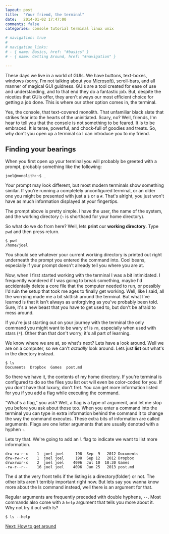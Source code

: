 ```yaml
---
layout: post
title:  "Your friend, the terminal"
date:   2014-01-02 17:47:00
comments: false
categories: console tutorial terminal linux unix

# navigation: true
# 
# navigation_links:
# - { name: Basics, href: "#basics" }
# - { name: Getting Around, href: "#navigation" }

---
```


These days we live in a world of GUIs. We have buttons, text-boxes, windows 
(sorry, I'm not talking about you [Microsoft](//www.microsoft.com)), 
scroll-bars, and all manner of magical GUI guidness. GUIs are a tool created for 
ease of use and understanding, and to that end they do a fantastic job. But, 
despite the niceties that GUIs offer, they aren't always our most efficient 
choice for getting a job done. This is where our other option comes in, the 
terminal.  

Yes, the console, that text-covered monolith. That unfamiliar black slate that
strikes fear into the hearts of the uninitiated. Scary, no? Well, friends, I'm
hear to tell you that the console is not something to be feared. It is to be
embraced. It is terse, powerful, and chock-full of goodies and treats. So, why
don't you open up a terminal so I can introduce you to my friend.

<h2 id="basics">Finding your bearings</h2>

When you first open up your terminal you will probably be greeted with a prompt,
probably something like the following:

```
joel@monolith:~$ _
```

Your prompt may look different, but most modern terminals show something 
similar. If you're running a completely unconfigured terminal, or an older one
you might be presented with just a ``$`` or a ``#``. That's alright, you just
won't have as much information displayed at your fingertips.

The prompt above is pretty simple. I have the user, the name of the system, and
the working directory (``~`` is shorthand for your home directory).

So what do we do from here? Well, lets **print** our **working directory**. Type
``pwd`` and then press return.

```
$ pwd
/home/joel
```

You should see whatever your current working directory is printed out right
underneath the prompt you entered the command into. Cool beans, especially if
your prompt doesn't already tell you where you are at.

Now, when I first started working with the terminal I was a bit intimidated. I
frequently wondered if I was going to break something, maybe I'd accidentally
delete a core file that the computer needed to run, or possibly I'd ruin the
setup that took me ages to finally get working. Well, like I said, all the 
worrying made me a bit skittish around the terminal. But what I've learned is
that it isn't always as unforgiving as you've probably been told. Sure, it's a
new beast that you have to get used to, but don't be afraid to mess around.

If you're just starting out on your journey with the terminal the only command
you might want to be wary of is ``rm``, especially when used with stars (``*``).
Other than that don't worry; it's all part of learning.

We know where we are at, so what's next? Lets have a look around. Well we are 
on a computer, so we can't *actually* look around. Lets just **list** out what's
in the directory instead.

```
$ ls
Documents  Dropbox  Games  post.md
```

So there we have it, the contents of my home directory. If you're terminal is
configured to do so the files you list out will even be color-coded for you. If
you don't have that luxury, don't fret. You can get more information listed for
you if you add a flag while executing the command.

"What's a flag," you ask? Well, a flag is a type of argument, and let me stop 
you before you ask about those too. When you enter a command into the terminal
you can type in extra information behind the command it to change the way the
command executes. These extra bits of information are called arguments. Flags
are one letter arguments that are usually denoted with a hyphen ``-``.

Lets try that. We're going to add an ``l`` flag to indicate we want to list more
information.

```
drw-rw-r-x    1  joel joel     198  Sep  9   2012 Documents
drw-rw-r-x    1  joel joel     198  Sep 12   2012 Dropbox
drwxrwxr-x    2  joel joel    4096  Jul 10  10:30 Games
-rw-r--r--    16 joel joel    4096  Jun 25   2013 post.md
```


The d at the very front tells if the listing is a directory(folder) or not. The
other bits aren't terribly important right now. But lets say you wanna know
more about the ls command instead, well there is an argument for that.

Regular arguments are frequently preceded with double hyphens, ``--``. Most
commands also come with a ``help`` argument that tells you more about it. Why
not try it out with ls?

```
$ ls --help
```

[Next: How to get around](/2014/1/Toolin-around-the-terminal/)
